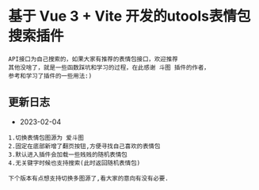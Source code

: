 # 基于 Vue 3 + Vite 开发的utools表情包搜索插件

```text
API接口为自己搜索的，如果大家有推荐的表情包接口，欢迎推荐
其他没啥了，就是一些函数踩坑和学习的过程，在此感谢 斗图 插件的作者，
参考和学习了插件的一些用法:)
```
## 更新日志

- 2023-02-04
```text
1.切换表情包图源为 爱斗图
2.固定在底部新增了翻页按钮,方便寻找自己喜欢的表情包
3.默认进入插件会加载一些贱贱的随机表情包
4.无关键字时候也支持搜索(此时返回随机表情包)

下个版本有点想支持切换多图源了,看大家的意向有没有必要.
```

